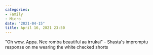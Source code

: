 ```yaml
---
categories:
- Family
- Micro
date: "2021-04-15"
title: April 16, 2021 23:50
---
```


"Oh wow, Appa. Nee romba beautiful aa irrukai" - Shasta's impromptu response on me wearing the white checked shorts
